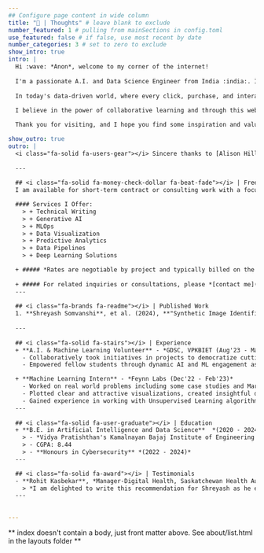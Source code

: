 ```yaml
---
## Configure page content in wide column
title: "🙂 | Thoughts" # leave blank to exclude
number_featured: 1 # pulling from mainSections in config.toml
use_featured: false # if false, use most recent by date
number_categories: 3 # set to zero to exclude
show_intro: true
intro: |
  Hi :wave: *Anon*, welcome to my corner of the internet!
  
  I'm a passionate A.I. and Data Science Engineer from India :india:. I'm excited to share my journey, insights, and experiences with you. With a strong background in Artificial Intelligence and Data Science, I've had the privilege of diving deep into the world of Data Science. By working on these [projects](https://shreyash.rbind.io/project/), I've honed my skills in Python, Machine Learning, Data Science and I'm constantly seeking new ways to push the boundaries of what's possible.
  
  In today's data-driven world, where every click, purchase, and interaction generates valuable data, I see limitless opportunities to make sense of it all. Whether it's predicting trends, optimizing processes, or deriving actionable insights, I believe data has the power to transform industries and improve lives.
  
  I believe in the power of collaborative learning and through this website, I am trying to express myself, share my learnings and I'm always excited to connect with like-minded individuals.

  Thank you for visiting, and I hope you find some inspiration and value in the content I share!

show_outro: true
outro: |
  <i class="fa-solid fa-users-gear"></i> Sincere thanks to [Alison Hill](https://apreshill.com/) and all other contributors for developing this amazing [Hugo Apéro](https://github.com/hugo-apero/hugo-apero) theme!
  
  ---
  
  ## <i class="fa-solid fa-money-check-dollar fa-beat-fade"></i> | Freelancing
  I am available for short-term contract or consulting work with a focus on statistical analysis, data exploration, and dashboard development. 

  #### Services I Offer:
    > + Technical Writing
    > + Generative AI
    > + MLOps
    > + Data Visualization
    > + Predictive Analytics
    > + Data Pipelines
    > + Deep Learning Solutions

  + ##### *Rates are negotiable by project and typically billed on the per-project basis or $10/hr*
  
  + ##### For related inquiries or consultations, please *[contact me](/contact)*, to discuss requirements, scope and cost. Or *[Hire me](https://www.upwork.com/freelancers/~01cf3a4a4e615b5f85)* via Upwork.
  ---
  
  ## <i class="fa-brands fa-readme"></i> | Published Work
  1. **Shreyash Somvanshi**, et al. (2024), **"Synthetic Image Identification using Deep Learning: A Review"** in *International Journal of Scientific Research in Engineering and Management (IJSREM)*, vol. 08, issue 03, [DOI: 10.55041/IJSREM28964](https://doi.org/10.55041/IJSREM28964)
  
  ---
  
  ## <i class="fa-solid fa-stairs"></i> | Experience 
  + **A.I. & Machine Learning Volunteer** - *GDSC, VPKBIET (Aug'23 - May'24)* 
    - Collaboratively took initiatives in projects to democratize cutting-edge technology within the student community.
    - Empowered fellow students through dynamic AI and ML engagement as a GDSC volunteer, instilling a culture of innovation and exploration in the realm of A.I.

  + **Machine Learning Intern** - *Feynn Labs (Dec'22 - Feb'23)*
    - Worked on real world problems including some case studies and Market Segmentation of Electric Vehicles.
    - Plotted clear and attractive visualizations, created insightful documentations and reports.
    - Gained experience in working with Unsupervised Learning algorithms and state-of-the-art ML frameworks.
  ---
  
  ## <i class="fa-solid fa-user-graduate"></i> | Education
  + **B.E. in Artificial Intelligence and Data Science**  *(2020 - 2024)*
    > - *Vidya Pratishthan's Kamalnayan Bajaj Institute of Engineering and Technology, Baramati*
    > - CGPA: 8.44
    > - **Honours in Cybersecurity** *(2022 - 2024)*
  ---

  ## <i class="fa-solid fa-award"></i> | Testimonials
  - **Rohit Kasbekar**, *Manager-Digital Health, Saskatchewan Health Authority*
    > *I am delighted to write this recommendation for Shreyash as he embarks on his journey as a budding AI engineer. He possesses a strong foundation in mathematics, statistics, and computer science, laying a solid groundwork for success. Shreyash embraces lifelong learning, staying current with the rapidly evolving technologies. With his dedication, analytical mindset, and passion for innovation, I have full confidence in Shreyash's ability to excel in any AI-related endeavor he pursues. - [via ADPList](https://adplist.org/members/shreyash-somvanshi)*
  ---
  
  
---
```


** index doesn't contain a body, just front matter above.
See about/list.html in the layouts folder **
